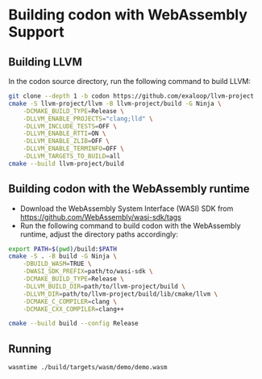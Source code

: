 # Building codon with WebAssembly Support

## Building LLVM

In the codon source directory, run the following command to build LLVM:
```bash
git clone --depth 1 -b codon https://github.com/exaloop/llvm-project
cmake -S llvm-project/llvm -B llvm-project/build -G Ninja \
    -DCMAKE_BUILD_TYPE=Release \
    -DLLVM_ENABLE_PROJECTS="clang;lld" \
    -DLLVM_INCLUDE_TESTS=OFF \
    -DLLVM_ENABLE_RTTI=ON \
    -DLLVM_ENABLE_ZLIB=OFF \
    -DLLVM_ENABLE_TERMINFO=OFF \
    -DLLVM_TARGETS_TO_BUILD=all
cmake --build llvm-project/build
```

## Building codon with the WebAssembly runtime

- Download the WebAssembly System Interface (WASI) SDK from https://github.com/WebAssembly/wasi-sdk/tags
- Run the following command to build codon with the WebAssembly runtime, adjust the directory paths accordingly:

```bash
export PATH=$(pwd)/build:$PATH
cmake -S . -B build -G Ninja \
    -DBUILD_WASM=TRUE \
    -DWASI_SDK_PREFIX=path/to/wasi-sdk \
    -DCMAKE_BUILD_TYPE=Release \
    -DLLVM_BUILD_DIR=path/to/llvm-project/build \
    -DLLVM_DIR=path/to/llvm-project/build/lib/cmake/llvm \
    -DCMAKE_C_COMPILER=clang \
    -DCMAKE_CXX_COMPILER=clang++

cmake --build build --config Release
```

## Running

```bash
wasmtime ./build/targets/wasm/demo/demo.wasm
```
